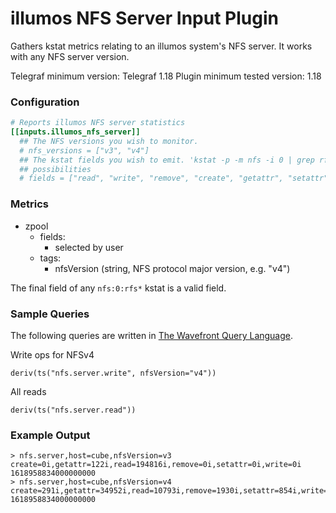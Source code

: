 # illumos NFS Server Input Plugin

Gathers kstat metrics relating to an illumos system's NFS server. It works with
any NFS server version.

Telegraf minimum version: Telegraf 1.18
Plugin minimum tested version: 1.18

### Configuration

```toml
# Reports illumos NFS server statistics
[[inputs.illumos_nfs_server]]
  ## The NFS versions you wish to monitor.
  # nfs_versions = ["v3", "v4"]
  ## The kstat fields you wish to emit. 'kstat -p -m nfs -i 0 | grep rfsproccnt' lists the
  ## possibilities
  # fields = ["read", "write", "remove", "create", "getattr", "setattr"]
```

### Metrics

- zpool
  - fields:
    - selected by user
  - tags:
    - nfsVersion (string, NFS protocol major version, e.g. "v4")

The final field of any `nfs:0:rfs*` kstat is a valid field.

### Sample Queries

The following queries are written in [The Wavefront Query
Language](https://docs.wavefront.com/query_language_reference.html).

Write ops for NFSv4

```
deriv(ts("nfs.server.write", nfsVersion="v4"))
```

All reads

```
deriv(ts("nfs.server.read"))
```


### Example Output

```
> nfs.server,host=cube,nfsVersion=v3 create=0i,getattr=122i,read=194816i,remove=0i,setattr=0i,write=0i 1618958834000000000
> nfs.server,host=cube,nfsVersion=v4 create=291i,getattr=34952i,read=10793i,remove=1930i,setattr=854i,write=987i 1618958834000000000
```

